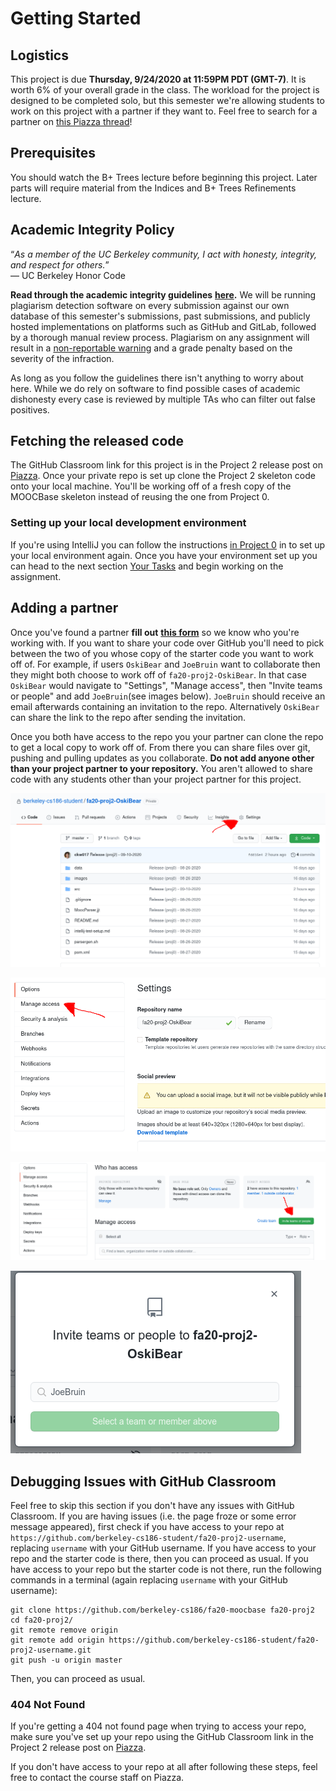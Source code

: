 # Getting Started

## Logistics

This project is due **Thursday, 9/24/2020 at 11:59PM PDT (GMT-7)**. It is worth 6% of your overall grade in the class. The workload for the project is designed to be completed solo, but this semester we're allowing students to work on this project with a partner if they want to. Feel free to search for a partner on [this Piazza thread](https://piazza.com/class/kducz9b1i3h78i?cid=5)!

## Prerequisites

You should watch the B+ Trees lecture before beginning this project. Later parts will require material from the Indices and B+ Trees Refinements lecture.

## Academic Integrity Policy

“_As a member of the UC Berkeley community, I act with honesty, integrity, and respect for others._”  
— UC Berkeley Honor Code

**Read through the academic integrity guidelines** [**here**](https://piazza.com/class/kducz9b1i3h78i?cid=42)**.** We will be running plagiarism detection software on every submission against our own database of this semester's submissions, past submissions, and publicly hosted implementations on platforms such as GitHub and GitLab, followed by a thorough manual review process. Plagiarism on any assignment will result in a [non-reportable warning](https://sa.berkeley.edu/student-code-of-conduct-section6) and a grade penalty based on the severity of the infraction. 

As long as you follow the guidelines there isn't anything to worry about here. While we do rely on software to find possible cases of academic dishonesty every case is reviewed by multiple TAs who can filter out false positives.

## Fetching the released code

The GitHub Classroom link for this project is in the Project 2 release post on [Piazza](https://piazza.com/class/kducz9b1i3h78i). Once your private repo is set up clone the Project 2 skeleton code onto your local machine. You'll be working off of a fresh copy of the MOOCBase skeleton instead of reusing the one from Project 0.

### Setting up your local development environment

If you're using IntelliJ you can follow the instructions [in Project 0](../proj0/getting-started.md#setting-up-your-local-development-environment) in to set up your local environment again. Once you have your environment set up you can head to the next section [Your Tasks](your-tasks.md) and begin working on the assignment.

## Adding a partner

Once you've found a partner **fill out** [**this form**](https://forms.gle/REQPugJuLDEK8hfr7) so we know who you're working with. If you want to share your code over GitHub you'll need to pick between the two of you whose copy of the starter code you want to work off of. For example, if users `OskiBear` and `JoeBruin` want to collaborate then they might both choose to work off of `fa20-proj2-OskiBear`. In that case `OskiBear` would navigate to "Settings", "Manage access", then "Invite teams or people" and add `JoeBruin`\(see images below\). `JoeBruin` should receive an email afterwards containing an invitation to the repo. Alternatively `OskiBear` can share the link to the repo after sending the invitation.

Once you both have access to the repo you your partner can clone the repo to get a local copy to work off of. From there you can share files over git, pushing and pulling updates as you collaborate. **Do not add anyone other than your project partner to your repository.** You aren't allowed to share code with any students other than your project partner for this project. 

![Navigate to your fa20-proj2-yourname repo&apos;s Settings](../../.gitbook/assets/image%20%287%29.png)

![Go to Manage Access](../../.gitbook/assets/image%20%286%29.png)

![](../../.gitbook/assets/image%20%288%29.png)

![Invite your partner \(replace JoeBruin with your partner&apos;s GitHub username\)](../../.gitbook/assets/image%20%289%29.png)

## Debugging Issues with GitHub Classroom

Feel free to skip this section if you don't have any issues with GitHub Classroom. If you are having issues \(i.e. the page froze or some error message appeared\), first check if you have access to your repo at `https://github.com/berkeley-cs186-student/fa20-proj2-username`, replacing `username` with your GitHub username. If you have access to your repo and the starter code is there, then you can proceed as usual. If you have access to your repo but the starter code is not there, run the following commands in a terminal \(again replacing `username` with your GitHub username\):

```text
git clone https://github.com/berkeley-cs186/fa20-moocbase fa20-proj2
cd fa20-proj2/
git remote remove origin
git remote add origin https://github.com/berkeley-cs186-student/fa20-proj2-username.git
git push -u origin master
```

Then, you can proceed as usual.

### 404 Not Found

If you're getting a 404 not found page when trying to access your repo, make sure you've set up your repo using the GitHub Classroom link in the Project 2 release post on [Piazza](https://piazza.com/class/kducz9b1i3h78i).

If you don't have access to your repo at all after following these steps, feel free to contact the course staff on Piazza.

